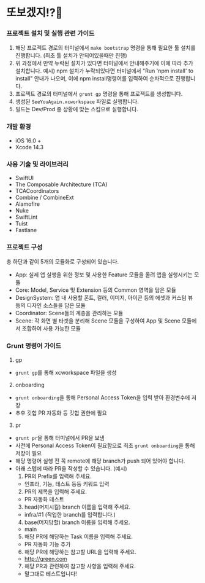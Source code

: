 # 또보겠지!?🍡
### 프로젝트 설치 및 실행 관련 가이드
1. 해당 프로젝트 경로의 터미널에서 `make bootstrap` 명령을 통해 필요한 툴 설치를 진행합니다.
(최초 툴 설치가 안되어있을때만 진행)
2. 위 과정에서 만약 누락된 설치가 있다면 터미널에서 안내해주기에 이에 따라 추가 설치합니다.
예시) npm 설치가 누락되있다면 터미널에서 "Run 'npm install' to install" 안내가 나오며, 이에 npm install명령어를 입력하여 순차적으로 진행합니다.
3. 프로젝트 경로의 터미널에서 `grunt gp` 명령을 통해 프로젝트를 생성합니다.
4. 생성된 `SeeYouAgain.xcworkspace` 파일로 실행합니다.
5. 빌드는 Dev/Prod 중 상황에 맞는 스킴으로 실행합니다.

### 개발 환경
- iOS 16.0 +
- Xcode 14.3 

### 사용 기술 및 라이브러리
- SwiftUI
- The Composable Architecture (TCA)
- TCACoordinators
- Combine / CombineExt
- Alamofire
- Nuke
- SwiftLint
- Tuist
- Fastlane

### 프로젝트 구성
총 하단과 같이 5개의 모듈화로 구성되어 있습니다.
- App: 실제 앱 실행을 위한 정보 및 사용한 Feature 모듈을 올려 앱을 실행시키는 모듈
- Core: Model, Service 및 Extension 등의 Common 영역을 담은 모듈
- DesignSystem: 앱 내 사용할 폰트, 컬러, 이미지, 아이콘 등의 에셋과 커스텀 뷰 등의 디자인 소스들을 담은 모듈
- Coordinator: Scene들의 계층을 관리하는 모듈
- Scene: 각 화면 별 타겟을 분리해 Scene 모듈을 구성하여 App 및 Scene 모듈에서 조합하여 사용 가능한 모듈

### Grunt 명령어 가이드
1. gp
  - `grunt gp`를 통해 xcworkspace 파일을 생성
2. onboarding
  - `grunt onboarding`을 통해 Personal Access Token을 입력 받아 환경변수에 저장
  - 추후 깃헙 PR 자동화 등 깃헙 권한에 필요
3. pr
  - `grunt pr`을 통해 터미널에서 PR을 보냄
  - 사전에 Personal Access Token이 필요함으로 최초 `grunt onboarding`을 통해 저장이 필요
  - 해당 명령어 실행 전 꼭 remote에 해당 branch가 push 되어 있어야 합니다.
  - 아래 스텝에 따라 PR을 작성할 수 있습니다. (예시)
    1. PR의 Prefix를 입력해 주세요.
      - 인프라, 기능, 테스트 등등 키워드 입력
    2. PR의 제목을 입력해 주세요.
      - PR 자동화 테스트
    3. head(머지시킬) branch 이름을 입력해 주세요.
      - infra/#1 (작업한 branch를 입력합니다.)
    4. base(머지당할) branch 이름을 입력해 주세요.
      - main
    5. 해당 PR에 해당하는 Task 이름을 입력해 주세요.
      - PR 자동화 기능 추가
    6. 해당 PR에 해당하는 참고할 URL을 입력해 주세요.
      - http://green.com
    7. 해당 PR과 관련하여 참고할 사항을 입력해 주세요.
      - 말그대로 테스트입니다!
